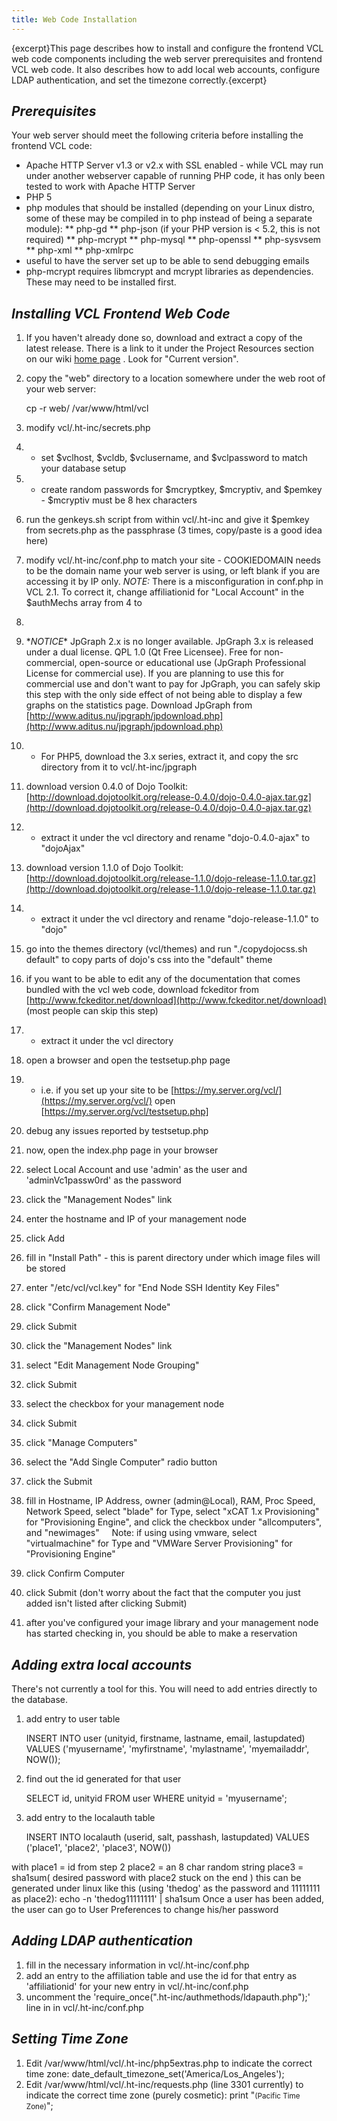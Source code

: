 ```yaml
---
title: Web Code Installation
---
```


{excerpt}This page describes how to install and configure the frontend VCL
web code components including the web server prerequisites and frontend VCL
web code. It also describes how to add local web accounts, configure LDAP
authentication, and set the timezone correctly.{excerpt}


<a name="WebCodeInstallation-*Prerequisites*"></a>
## *Prerequisites*

Your web server should meet the following criteria before installing the
frontend VCL code:
* Apache HTTP Server v1.3 or v2.x with SSL enabled - while VCL may run
under another webserver capable of running PHP code, it has only been
tested to work with Apache HTTP Server
* PHP 5
* php modules that should be installed (depending on your Linux distro,
some of these may be compiled in to php instead of being a separate
module):
** php-gd
** php-json (if your PHP version is < 5.2, this is not required)
** php-mcrypt
** php-mysql
** php-openssl
** php-sysvsem
** php-xml
** php-xmlrpc
* useful to have the server set up to be able to send debugging emails
* php-mcrypt requires libmcrypt and mcrypt libraries as dependencies. 
These may need to be installed first.

<a name="WebCodeInstallation-*InstallingVCLFrontendWebCode*"></a>
## *Installing VCL Frontend Web Code*

1. If you haven't already done so, download and extract a copy of the latest
release. There is a link to it under the Project Resources section on our
wiki [home page](apache-vcl.html)
. Look for "Current version".
1. copy the "web" directory to a location somewhere under the web root of
your web server:

    cp -r web/ /var/www/html/vcl

1. modify vcl/.ht-inc/secrets.php
1. * set $vclhost, $vcldb, $vclusername, and $vclpassword to match your
database setup
1. * create random passwords for $mcryptkey, $mcryptiv, and $pemkey -
$mcryptiv must be 8 hex characters
1. run the genkeys.sh script from within vcl/.ht-inc and give it $pemkey
from secrets.php as the passphrase (3 times, copy/paste is a good idea
here)
1. modify vcl/.ht-inc/conf.php to match your site - COOKIEDOMAIN needs to be
the domain name your web server is using, or left blank if you are
accessing it by IP only.
*NOTE:* There is a misconfiguration in conf.php in VCL 2.1.  To correct it,
change affiliationid for "Local Account" in the $authMechs array from 4 to
1.
1. \**NOTICE*\* JpGraph 2.x is no longer available.  JpGraph 3.x is released
under a dual license. QPL 1.0 (Qt Free Licensee).  Free for non-commercial,
open-source or educational use (JpGraph Professional License for commercial
use).  If you are planning to use this for commercial use and don't want to
pay for JpGraph, you can safely skip this step with the only side effect of
not being able to display a few graphs on the statistics page.
Download JpGraph from [http://www.aditus.nu/jpgraph/jpdownload.php](http://www.aditus.nu/jpgraph/jpdownload.php)
1. * For PHP5, download the 3.x series, extract it, and copy the src
directory from it to vcl/.ht-inc/jpgraph
1. download version 0.4.0 of Dojo Toolkit: [http://download.dojotoolkit.org/release-0.4.0/dojo-0.4.0-ajax.tar.gz](http://download.dojotoolkit.org/release-0.4.0/dojo-0.4.0-ajax.tar.gz)
1. * extract it under the vcl directory and rename "dojo-0.4.0-ajax" to
"dojoAjax"
1. download version 1.1.0 of Dojo Toolkit: [http://download.dojotoolkit.org/release-1.1.0/dojo-release-1.1.0.tar.gz](http://download.dojotoolkit.org/release-1.1.0/dojo-release-1.1.0.tar.gz)
1. * extract it under the vcl directory and rename "dojo-release-1.1.0" to
"dojo"
1. go into the themes directory (vcl/themes) and run "./copydojocss.sh
default" to copy parts of dojo's css into the "default" theme
1. if you want to be able to edit any of the documentation that comes
bundled with the vcl web code, download fckeditor from [http://www.fckeditor.net/download](http://www.fckeditor.net/download)
 (most people can skip this step)
1. * extract it under the vcl directory
1. open a browser and open the testsetup.php page
1. * i.e. if you set up your site to be [https://my.server.org/vcl/](https://my.server.org/vcl/)
 open [https://my.server.org/vcl/testsetup.php]
1. debug any issues reported by testsetup.php
1. now, open the index.php page in your browser
1. select Local Account and use 'admin' as the user and 'adminVc1passw0rd'
as the password
1. click the "Management Nodes" link
1. enter the hostname and IP of your management node
1. click Add
1. fill in "Install Path" - this is parent directory under which image files
will be stored
1. enter "/etc/vcl/vcl.key" for "End Node SSH Identity Key Files"
1. click "Confirm Management Node"
1. click Submit
1. click the "Management Nodes" link
1. select "Edit Management Node Grouping"
1. click Submit
1. select the checkbox for your management node
1. click Submit
1. click "Manage Computers"
1. select the "Add Single Computer" radio button
1. click the Submit
1. fill in Hostname, IP Address, owner (admin@Local), RAM, Proc Speed,
Network Speed, select "blade" for Type, select "xCAT 1.x Provisioning" for
"Provisioning Engine", and click the checkbox under "allcomputers", and
"newimages"
&nbsp;&nbsp; &nbsp;Note: if using using vmware, select "virtualmachine" for
Type and "VMWare Server Provisioning" for "Provisioning Engine"
1. click Confirm Computer
1. click Submit (don't worry about the fact that the computer you just added
isn't listed after clicking Submit)
1. after you've configured your image library and your management node has
started checking in, you should be able to make a reservation

<a name="WebCodeInstallation-*Addingextralocalaccounts*"></a>
## *Adding extra local accounts*

There's not currently a tool for this.	You will need to add entries
directly to the database.
1. add entry to user table

    INSERT INTO user (unityid, firstname, lastname, email, lastupdated) VALUES
('myusername', 'myfirstname', 'mylastname', 'myemailaddr', NOW());

1. find out the id generated for that user

    SELECT id, unityid FROM user WHERE unityid = 'myusername';

1. add entry to the localauth table

    INSERT INTO localauth (userid, salt, passhash, lastupdated) VALUES
('place1', 'place2', 'place3', NOW())

with place1 = id from step 2
place2 = an 8 char random string
place3 = sha1sum( desired password with place2 stuck on the end )
this can be generated under linux like this (using 'thedog' as the password
and 11111111 as place2):
echo \-n 'thedog11111111' \| sha1sum
Once a user has been added, the user can go to User Preferences to change
his/her password

<a name="WebCodeInstallation-*AddingLDAPauthentication*"></a>
## *Adding LDAP authentication*

1. fill in the necessary information in vcl/.ht-inc/conf.php
1. add an entry to the affiliation table and use the id for that entry as
'affiliationid' for your new entry in vcl/.ht-inc/conf.php
1. uncomment the 'require_once(".ht-inc/authmethods/ldapauth.php");' line in
in vcl/.ht-inc/conf.php

<a name="WebCodeInstallation-*SettingTimeZone*"></a>
## *Setting Time Zone*

1. Edit /var/www/html/vcl/.ht-inc/php5extras.php to indicate the correct
time zone:
date_default_timezone_set('America/Los_Angeles');
1. Edit /var/www/html/vcl/.ht-inc/requests.php (line 3301 currently) to
indicate the correct time zone (purely cosmetic):
print "<small>(Pacific Time Zone)</small>";
